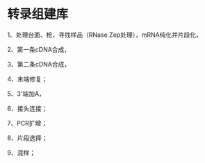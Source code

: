 # 转录组建库

1、处理台面、枪，寻找样品（RNase Zep处理），mRNA纯化并片段化，

2、第一条cDNA合成，

3、第二条cDNA合成，

4、末端修复；

5、3'端加A，

6、接头连接；

7、PCR扩增；

8、片段选择；

9、混样；

